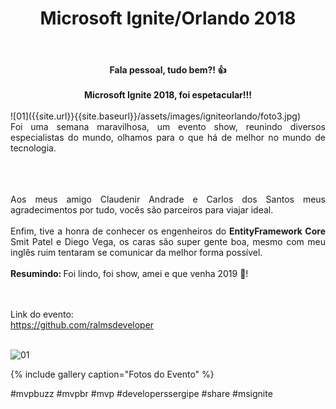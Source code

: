 ﻿---
title: "Microsoft Ignite/Orlando 2018"
comments: true
excerpt_separator: "Ler mais"
categories:
  - Evento
gallery:
  - url: /assets/images/igniteorlando/foto1.jpg
    image_path: /assets/images/igniteorlando/foto1.jpg
    alt: "Visual Studio Summit 2018"
  - url: /assets/images/igniteorlando/foto2.jpg
    image_path: /assets/images/igniteorlando/foto2.jpg
    alt: "Visual Studio Summit 2018"
  - url: /assets/images/igniteorlando/foto3.jpg
    image_path: /assets/images/igniteorlando/foto3.jpg
    alt: "Visual Studio Summit 2018"
  - url: /assets/images/igniteorlando/foto4.jpg
    image_path: /assets/images/igniteorlando/foto4.jpg
    alt: "Visual Studio Summit 2018"
  - url: /assets/images/igniteorlando/foto5.jpg
    image_path: /assets/images/igniteorlando/foto5.jpg
    alt: "Visual Studio Summit 2018"
  - url: /assets/images/igniteorlando/foto6.jpg
    image_path: /assets/images/igniteorlando/foto6.jpg
    alt: "Visual Studio Summit 2018"
  - url: /assets/images/igniteorlando/foto7.jpg
    image_path: /assets/images/igniteorlando/foto7.jpg
    alt: "Visual Studio Summit 2018"
  - url: /assets/images/igniteorlando/foto8.jpg
    image_path: /assets/images/igniteorlando/foto8.jpg
    alt: "Visual Studio Summit 2018"
  - url: /assets/images/igniteorlando/foto9.jpg
    image_path: /assets/images/igniteorlando/foto9.jpg
    alt: "Visual Studio Summit 2018"
  - url: /assets/images/igniteorlando/foto10.jpg
    image_path: /assets/images/igniteorlando/foto10.jpg
    alt: "Visual Studio Summit 2018"
  - url: /assets/images/igniteorlando/foto11.jpg
    image_path: /assets/images/igniteorlando/foto11.jpg
    alt: "Visual Studio Summit 2018"
  - url: /assets/images/igniteorlando/foto12.jpg
    image_path: /assets/images/igniteorlando/foto12.jpg
    alt: "Visual Studio Summit 2018"
  - url: /assets/images/igniteorlando/foto13.jpg
    image_path: /assets/images/igniteorlando/foto13.jpg
    alt: "Visual Studio Summit 2018"
  - url: /assets/images/igniteorlando/foto14.jpg
    image_path: /assets/images/igniteorlando/foto14.jpg
    alt: "Visual Studio Summit 2018"
  - url: /assets/images/igniteorlando/foto15.jpg
    image_path: /assets/images/igniteorlando/foto15.jpg
    alt: "Visual Studio Summit 2018"
  - url: /assets/images/igniteorlando/foto16.jpg
    image_path: /assets/images/igniteorlando/foto16.jpg
    alt: "Visual Studio Summit 2018"
  - url: /assets/images/igniteorlando/foto17.jpg
    image_path: /assets/images/igniteorlando/foto17.jpg
    alt: "Visual Studio Summit 2018"
---

<center><strong>Fala pessoal, tudo bem?! 👍 </strong></center> <br>
<center><strong>Microsoft Ignite 2018, foi espetacular!!! </strong></center> <br>
![01]({{site.url}}{{site.baseurl}}/assets/images/igniteorlando/foto3.jpg)
<div style="text-align: justify;">
Foi uma semana maravilhosa, um evento show, reunindo diversos especialistas do mundo, olhamos para o que há de melhor no mundo de tecnologia.
<br><br>

<br><br>
Aos meus amigo Claudenir Andrade e Carlos dos Santos meus agradecimentos por tudo, vocês são parceiros para viajar ideal.
<br><br>
Enfim, tive a honra de conhecer os engenheiros do <strong>EntityFramework Core </strong>  Smit Patel e Diego Vega, os caras são super gente boa, mesmo com meu inglês ruim tentaram se comunicar da melhor forma possível.
<br><br>
<strong>Resumindo: </strong> Foi lindo, foi show, amei e que venha 2019 💚!
 
<br><br>
Link do evento:<br>
<a href="https://github.com/ralmsdeveloper" target="_black">https://github.com/ralmsdeveloper</a>
<br> 
<br>
</div>  

![01]({{site.url}}{{site.baseurl}}/assets/images/igniteorlando/foto1.jpg) 

{% include gallery caption="Fotos do Evento" %}

 #mvpbuzz #mvpbr #mvp #developerssergipe #share #msignite<br><br>